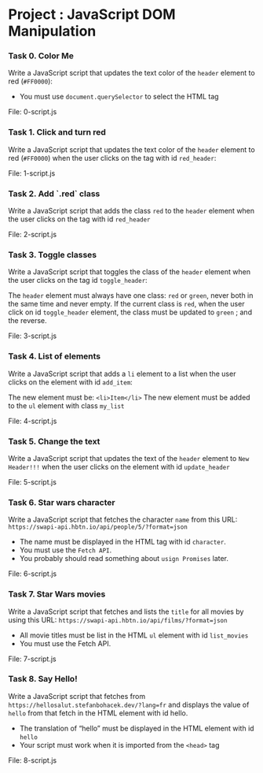 # Project : JavaScript DOM Manipulation


### Task 0. Color Me
Write a JavaScript script that updates the text color of the ``header`` element to red (``#FF0000``):

- You must use ``document.querySelector`` to select the HTML tag

File: 0-script.js

### Task 1. Click and turn red
Write a JavaScript script that updates the text color of the ``header`` element to red (``#FF0000``) when the user clicks on the tag with id ``red_header``:

File: 1-script.js

### Task 2. Add \`.red` class
Write a JavaScript script that adds the class ``red`` to the ``header`` element when the user clicks on the tag with id ``red_header``

File: 2-script.js

### Task 3. Toggle classes
Write a JavaScript script that toggles the class of the ``header`` element when the user clicks on the tag id ``toggle_header``:

The ``header`` element must always have one class: ``red`` or ``green``, never both in the same time and never empty. If the current class is ``red``, when the user click on id ``toggle_header`` element, the class must be updated to ``green`` ; and the reverse.

File: 3-script.js

### Task 4. List of elements
Write a JavaScript script that adds a ``li`` element to a list when the user clicks on the element with id ``add_item``:

The new element must be: ``<li>Item</li>`` The new element must be added to the ``ul`` element with class ``my_list``

File: 4-script.js


### Task 5. Change the text
Write a JavaScript script that updates the text of the ``header`` element to ``New Header!!!`` when the user clicks on the element with id ``update_header``

File: 5-script.js

### Task 6. Star wars character
Write a JavaScript script that fetches the character ``name`` from this URL: ``https://swapi-api.hbtn.io/api/people/5/?format=json``

- The name must be displayed in the HTML tag with id ``character``.
- You must use the ``Fetch API``.
- You probably should read something about ``usign Promises`` later.

File: 6-script.js

### Task 7. Star Wars movies
Write a JavaScript script that fetches and lists the ``title`` for all movies by using this URL: ``https://swapi-api.hbtn.io/api/films/?format=json``

- All movie titles must be list in the HTML ``ul`` element with id ``list_movies``
- You must use the Fetch API.

File: 7-script.js

### Task 8. Say Hello!
Write a JavaScript script that fetches from ``https://hellosalut.stefanbohacek.dev/?lang=fr`` and displays the value of ``hello`` from that fetch in the HTML element with id hello.

- The translation of “hello” must be displayed in the HTML element with id ``hello``
- Your script must work when it is imported from the ``<head>`` tag

File: 8-script.js



